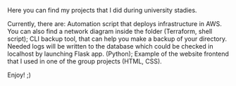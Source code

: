 Here you can find my projects that I did during university stadies.

Currently, there are:
  Automation script that deploys infrastructure in AWS. You can also find a network diagram inside the folder (Terraform, shell script);
  CLI backup tool, that can help you make a backup of your directory. Needed logs will be written to the database which could be checked in localhost by launching Flask app. (Python);
  Example of the website frontend that I used in one of the group projects (HTML, CSS).

Enjoy! ;)
